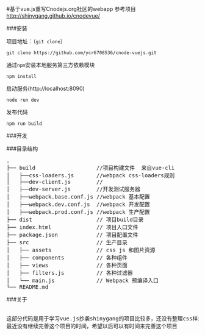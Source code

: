 #基于vue.js重写Cnodejs.org社区的webapp  参考项目 http://shinygang.github.io/cnodevue/ 

###安装

项目地址：（`git clone`）

```shell
git clone https://github.com/ycr6708536/cnode-vuejs.git
```

通过`npm`安装本地服务第三方依赖模块

```
npm install
```
启动服务(http://localhost:8090)

```
node run dev
```
发布代码
```
npm run build
```

###开发

###目录结构
<pre>
.
├── build                   //项目构建文件  来自vue-cli
│   ├──css-loaders.js       //webpack css-loaders规则
│   ├──dev-client.js        //
│   ├──dev-server.js        //开发测试服务器 
│   ├──webpack.base.conf.js //webpack 基本配置
│   ├──webpack.dev.conf.js  //webpack 开发配置
│   ├──webpack.prod.conf.js //webpack 生产配置
├── dist                    // 项目build目录
├── index.html              // 项目入口文件
├── package.json            // 项目配置文件
├── src                     // 生产目录
│   ├── assets              // css js 和图片资源
│   ├── components          // 各种组件
│   ├── views               // 各种页面
│   ├── filters.js          // 各种过滤器
│   └── main.js             // Webpack 预编译入口
└── README.md      
</pre>
###关于
<pre> 
这部分代码是用于学习vue.js抄袭shinygang的项目比较多，还没有整理css样式，希望可以谅解.
最近没有继续完善这个项目的时间，希望以后可以有时间来完善这个项目
</pre>
